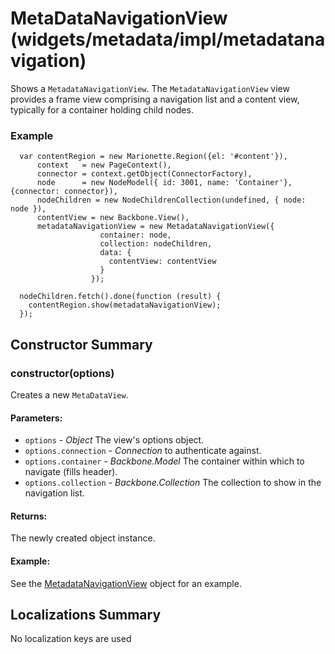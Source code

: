 # MetaDataNavigationView (widgets/metadata/impl/metadatanavigation)

  Shows a `MetadataNavigationView`. The `MetadataNavigationView` view provides a frame 
  view comprising a navigation list and a content view, typically for a container holding 
  child nodes.


### Example

      var contentRegion = new Marionette.Region({el: '#content'}),
          context   = new PageContext(),
          connector = context.getObject(ConnectorFactory),
          node      = new NodeModel({ id: 3001, name: 'Container'}, {connector: connector}),
          nodeChildren = new NodeChildrenCollection(undefined, { node: node }),
          contentView = new Backbone.View(),
          metadataNavigationView = new MetadataNavigationView({
                        container: node,
                        collection: nodeChildren,
                        data: {
                          contentView: contentView
                        }
                      });

      nodeChildren.fetch().done(function (result) {
        contentRegion.show(metadataNavigationView);
      });

## Constructor Summary

### constructor(options)

  Creates a new `MetaDataView`.

#### Parameters:
* `options` - *Object* The view's options object.
* `options.connection` - *Connection* to authenticate against.
* `options.container` - *Backbone.Model* The container within which to navigate (fills header).
* `options.collection` - *Backbone.Collection* The collection to show in the navigation list.

#### Returns:

  The newly created object instance.

#### Example:

  See the [MetadataNavigationView](#) object for an example.

## Localizations Summary

No localization keys are used

